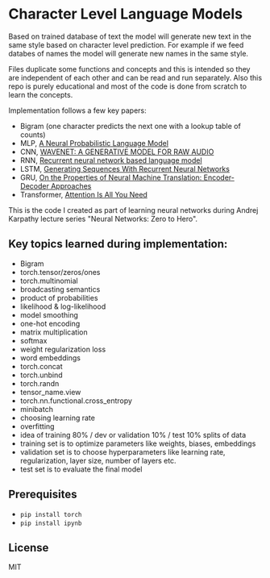 # **Character Level Language Models**

Based on trained database of text the model will generate new text in the same style based on character level prediction. For example if we feed databes of names the model will generate new names in the same style. 

Files duplicate some functions and concepts and this is intended so they are independent of each other and can be read and run separately. Also this repo is purely educational and most of the code is done from scratch to learn the concepts.

Implementation follows a few key papers:

- Bigram (one character predicts the next one with a lookup table of counts)
- MLP, [A Neural Probabilistic Language Model](https://www.jmlr.org/papers/volume3/bengio03a/bengio03a.pdf)
- CNN, [WAVENET: A GENERATIVE MODEL FOR RAW AUDIO](https://arxiv.org/pdf/1609.03499.pdf)
- RNN, [Recurrent neural network based language model](https://www.fit.vutbr.cz/research/groups/speech/publi/2010/mikolov_interspeech2010_IS100722.pdf)
- LSTM, [Generating Sequences With Recurrent Neural Networks](https://arxiv.org/pdf/1308.0850.pdf)
- GRU, [On the Properties of Neural Machine Translation: Encoder-Decoder Approaches](https://arxiv.org/pdf/1409.1259.pdf)
- Transformer, [Attention Is All You Need](https://arxiv.org/pdf/1706.03762.pdf)

This is the code I created as part of learning neural networks during Andrej Karpathy lecture series "Neural Networks: Zero to Hero".

## Key topics learned during implementation:

- Bigram
- torch.tensor/zeros/ones
- torch.multinomial
- broadcasting semantics
- product of probabilities
- likelihood & log-likelihood
- model smoothing
- one-hot encoding
- matrix multiplication
- softmax
- weight regularization loss
- word embeddings
- torch.concat
- torch.unbind
- torch.randn
- tensor_name.view
- torch.nn.functional.cross_entropy
- minibatch
- choosing learning rate
- overfitting
- idea of training 80% / dev or validation 10% / test 10% splits of data
- training set is to optimize parameters like weights, biases, embeddings
- validation set is to choose hyperparameters like learning rate, regularization, layer size, number of layers etc.
- test set is to evaluate the final model

## Prerequisites

- `pip install torch`
- `pip install ipynb`

## License
MIT
